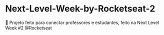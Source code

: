 # Next-Level-Week-by-Rocketseat-2
🚀 Projeto feito para conectar professores e estudantes, feito na Next Level Week #2 @Rocketseat
